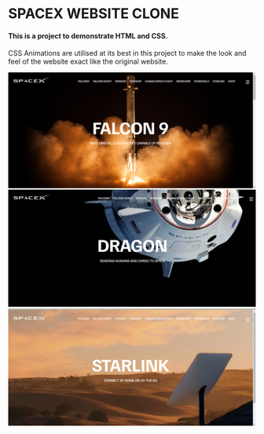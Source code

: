 <html>
  <head>
  </head>
  <body>
    <h1>SPACEX WEBSITE CLONE</h1>
    <h4>This is a project to demonstrate HTML and CSS. 
      <br>
    </h4>
     <p>CSS Animations are utilised at its best in this project to make the look and feel of the website exact like the original website.</p>
    <img src="Falcon9SS.png" alt="Falcon 9 Image">
    <img src="DragonSS.png" alt="Dragon Image">
    <img src="StarLinkSS.png" alt="Starlink Image">
  </body>
</html>